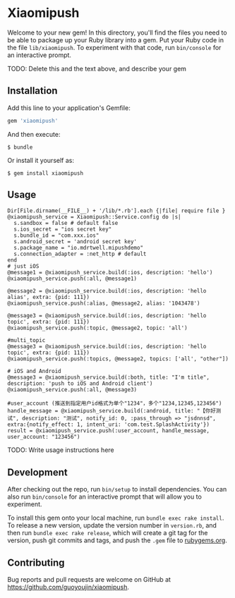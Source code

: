 # Xiaomipush

Welcome to your new gem! In this directory, you'll find the files you need to be able to package up your Ruby library into a gem. Put your Ruby code in the file `lib/xiaomipush`. To experiment with that code, run `bin/console` for an interactive prompt.

TODO: Delete this and the text above, and describe your gem

## Installation

Add this line to your application's Gemfile:

```ruby
gem 'xiaomipush'
```

And then execute:

    $ bundle

Or install it yourself as:

    $ gem install xiaomipush

## Usage
```
Dir[File.dirname(__FILE__) + '/lib/*.rb'].each {|file| require file }
@xiaomipush_service = Xiaomipush::Service.config do |s|
  s.sandbox = false # default false
  s.ios_secret = "ios secret key"
  s.bundle_id = "com.xxx.ios"
  s.android_secret = 'android secret key'
  s.package_name = "io.mdrtwell.mipushdemo"
  s.connection_adapter = :net_http # default
end
# just iOS
@message1 = @xiaomipush_service.build(:ios, description: 'hello')
@xiaomipush_service.push(:all, @message1)

@message2 = @xiaomipush_service.build(:ios, description: 'hello alias', extra: {pid: 111})
@xiaomipush_service.push(:alias, @message2, alias: '1043478')

@message3 = @xiaomipush_service.build(:ios, description: 'hello topic', extra: {pid: 111})
@xiaomipush_service.push(:topic, @message2, topic: 'all')

#multi_topic
@message3 = @xiaomipush_service.build(:ios, description: 'hello topic', extra: {pid: 111})
@xiaomipush_service.push(:topics, @message2, topics: ['all', "other"])

# iOS and Android
@message3 = @xiaomipush_service.build(:both, title: "I'm title", description: 'push to iOS and Android client')
@xiaomipush_service.push(:all, @message3)

#user_account (推送到指定用户id格式为单个"1234"，多个"1234,12345,123456")
handle_message = @xiaomipush_service.build(:android, title: "【你好测试", description: "测试", notify_id: 0, :pass_through => "jsdnnsd", extra:{notify_effect: 1, intent_uri: 'com.test.SplashActivity'})
result = @xiaomipush_service.push(:user_account, handle_message, user_account: "123456")

```
TODO: Write usage instructions here

## Development

After checking out the repo, run `bin/setup` to install dependencies. You can also run `bin/console` for an interactive prompt that will allow you to experiment.

To install this gem onto your local machine, run `bundle exec rake install`. To release a new version, update the version number in `version.rb`, and then run `bundle exec rake release`, which will create a git tag for the version, push git commits and tags, and push the `.gem` file to [rubygems.org](https://rubygems.org).

## Contributing

Bug reports and pull requests are welcome on GitHub at https://github.com/guoyoujin/xiaomipush.

